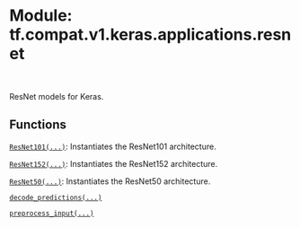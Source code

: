 <div itemscope itemtype="http://developers.google.com/ReferenceObject">
<meta itemprop="name" content="tf.compat.v1.keras.applications.resnet" />
<meta itemprop="path" content="Stable" />
</div>

# Module: tf.compat.v1.keras.applications.resnet


<table class="tfo-notebook-buttons tfo-api" align="left">
</table>



ResNet models for Keras.



## Functions

[`ResNet101(...)`](../../../../../tf/keras/applications/ResNet101.md): Instantiates the ResNet101 architecture.

[`ResNet152(...)`](../../../../../tf/keras/applications/ResNet152.md): Instantiates the ResNet152 architecture.

[`ResNet50(...)`](../../../../../tf/keras/applications/ResNet50.md): Instantiates the ResNet50 architecture.

[`decode_predictions(...)`](../../../../../tf/keras/applications/resnet/decode_predictions.md)

[`preprocess_input(...)`](../../../../../tf/keras/applications/resnet/preprocess_input.md)



